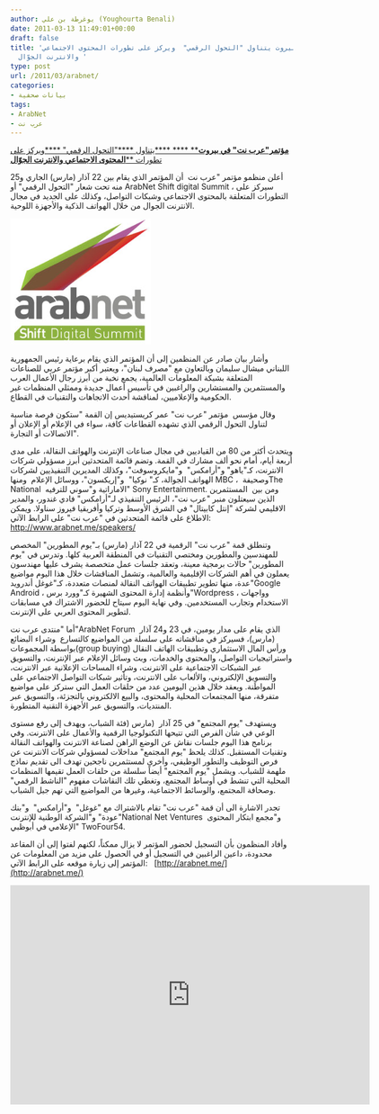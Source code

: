 ```yaml
---
author: يوغرطة بن علي (Youghourta Benali)
date: 2011-03-13 11:49:01+00:00
draft: false
title: 'مؤتمر"عرب نت" في بيروت يتناول "التحول الرقمي"  ويركز على تطورات المحتوى الاجتماعي
  والانترنت الجوّال '
type: post
url: /2011/03/arabnet/
categories:
- بيانات صحفية
tags:
- ArabNet
- عرب نت
---
```


[**مؤتمر"عرب نت" في بيروت**** **** ****يتناول ****"التحول الرقمي" ****ويركز على تطورات ****المحتوى الاجتماعي والانترنت الجوّال**](https://www.it-scoop.com/2011/03/arabnet/)




**[ ](https://www.it-scoop.com/2011/03/arabnet/)**




أعلن منظمو مؤتمر "عرب نت  أن المؤتمر الذي يقام بين 22 آذار (مارس) الجاري و25 منه تحت شعار "التحول الرقمي" أو ArabNet Shift digital Summit ، سيركز على التطورات المتعلقة بالمحتوى الاجتماعي وشبكات التواصل، وكذلك على الجديد في مجال الانترنت الجوال من خلال الهواتف الذكية والأجهزة اللوحية.




![](ArabNet-New-Logo-for-Web-250x224.jpg)



وأشار بيان صادر عن المنظمين إلى أن المؤتمر الذي يقام برعاية رئيس الجمهورية اللبناني ميشال سليمان وبالتعاون مع "مصرف لبنان"، ويعتبر أكبر مؤتمر عربي للصناعات المتعلقة بشبكة المعلومات العالمية، يجمع نخبة من أبرز رجال الأعمال العرب والمستثمرين والمستشارين والراغبين في تأسيس أعمال جديدة وممثلي المنظمات غير الحكومية والإعلاميين، لمناقشة أحدث الاتجاهات والتقنيات في القطاع.

وقال مؤسس  مؤتمر "عرب نت" عمر كريستيديس إن القمة "ستكون فرصة مناسبة لتناول التحول الرقمي الذي تشهده القطاعات كافة، سواء في الإعلام أو الإعلان أو الاتصالات أو التجارة".

<!-- more -->

ويتحدث أكثر من 80 من القياديين في مجال صناعات الإنترنت والهواتف النقالة، على مدى أربعة أيام، أمام نحو ألف مشارك في القمة. وتضم قائمة المتحدثين أبرز مسؤولي شركات الانترنت، كـ"ياهو" و"أرامكس"  و"مايكروسوفت"، وكذلك المديرين التنفيذيين لشركات الهواتف الجوالة، كـ" نوكيا"  و"إريكسون"، ووسائل الإعلام  ومنها MBC ،  وصحيفةThe National  الاماراتية و"سوني للترفيه" Sony Entertainment. ومن بين  المستثمرين الذين سيعتلون منبر "عرب نت"، الرئيس التنفيذي لـ"أرامكس" فادي غندور، والمدير الاقليمي لشركة "إنتل كابيتال" في الشرق الأوسط وتركيا وأفريقيا فيروز سناولا. ويمكن الاطلاع على قائمة المتحدثين في "عرب نت" على الرابط الآتي: http://www.arabnet.me/speakers/

وتنطلق قمة "عرب نت" الرقمية في 22 آذار (مارس) بـ"يوم المطورين" المخصص للمهندسين والمطورين ومختصي التقنيات في المنطقة العربية كلها. وتدرس في "يوم المطورين" حالات برمجية معينة، وتعقد جلسات عمل متخصصة يشرف عليها مهندسون يعملون في أهم الشركات الإقليمية والعالمية، وتشمل المناقشات خلال هذا اليوم مواضيع عدة، منها تطوير تطبيقات الهواتف النقالة لمنصات متعددة، كـ"غوغل أندرويد"Google Android ، وأنظمة إدارة المحتوى الشهيرة كـ"وورد برس"Wordpress ، وواجهات الاستخدام وتجارب المستخدمين. وفي نهاية اليوم سيتاح للحضور الاشتراك في مسابقات لتطوير المحتوى العربي على الإنترنت.

أما "منتدى عرب نت"ArabNet Forum  الذي يقام على مدار يومين، في 23 و24 آذار (مارس)، فسيركز في مناقشاته على سلسلة من المواضيع كالتسارع  وشراء البضائع بواسطة المجموعات(group buying) ورأس المال الاستثماري وتطبيقات الهاتف النقال واستراتيجيات التواصل، والمحتوى والخدمات، وبث وسائل الإعلام عبر الإنترنت، والتسويق عبر الشبكات الاجتماعية على الانترنت، وشراء المساحات الإعلانية عبر الانترنت، والتسويق الإلكتروني، والألعاب على الانترنت، وتأثير شبكات التواصل الاجتماعي على المواطَنة. ويعقد خلال هذين اليومين عدد من حلقات العمل التي ستركز على مواضيع متفرقة، منها المجتمعات المحلية والمحتوى، والبيع الالكتروني بالتجزئة، والتسويق عبر المنتديات، والتسويق عبر الأجهزة التقنية المتطورة.

ويستهدف "يوم المجتمع" في 25 آذار  (مارس (فئة الشباب، ويهدف إلى رفع مستوى الوعي في شأن الفرص التي تتيحها التكنولوجيا الرقمية والأعمال على الانترنت. وفي برنامج هذا اليوم جلسات نقاش عن الوضع الراهن لصناعة الانترنت والهواتف النقالة وتقنيات المستقبل. كذلك يلحظ "يوم المجتمع" مداخلات لمسؤولي شركات الانترنت عن فرص التوظيف والتطور الوظيفي، وأخرى لمستثمرين ناجحين تهدف الى تقديم نماذج ملهمة للشباب. ويشمل "يوم المجتمع" أيضاً سلسلة من حلقات العمل تقيمها المنظمات المحلية التي تنشط في أوساط المجتمع، وتغطي تلك النقاشات مفهوم "الناشط الرقمي" وصحافة المجتمع، والوسائط الاجتماعية، وغيرها من المواضيع التي تهم جيل الشباب.

تجدر الاشارة الى أن قمة "عرب نت" تقام بالاشتراك مع "غوغل"  و"أرامكس"  و"بنك عودة" و"الشركة الوطنية للإنترنت"National Net Ventures  و"مجمع ابتكار المحتوى الإعلامي في أبوظبي" TwoFour54.

وأفاد المنظمون بأن التسجيل لحضور المؤتمر لا يزال ممكناً، لكنهم لفتوا إلى أن المقاعد محدودة، داعين الراغبين في التسجيل أو في الحصول على مزيد من المعلومات عن المؤتمر إلى زيارة موقعه على الرابط الآتي:   [http://arabnet.me/](http://arabnet.me/)




<object width="640" height="390"><embed src="http://www.youtube.com/v/CxFpPwF6Ln8?fs=1&hl=fr_FR" allowscriptaccess="always" height="390" width="640" allowfullscreen="true" type="application/x-shockwave-flash"></embed></object>





